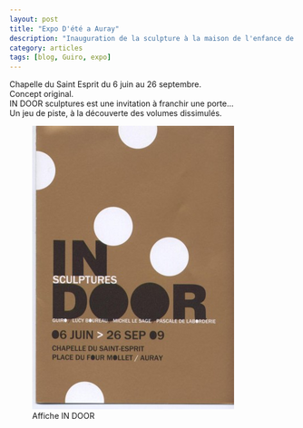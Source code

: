 ```yaml
---
layout: post
title: "Expo D'été a Auray"
description: "Inauguration de la sculpture à la maison de l'enfance de Lanester"
category: articles
tags: [blog, Guiro, expo]
---
```

Chapelle du Saint Esprit du 6 juin au 26 septembre.  
Concept original.  
IN DOOR sculptures est une invitation à franchir une porte...  
Un jeu de piste, à la découverte des volumes dissimulés.  
<figure>
	<img src="/images/in-door.jpg">
	<figcaption>Affiche IN DOOR</figcaption>
</figure>
